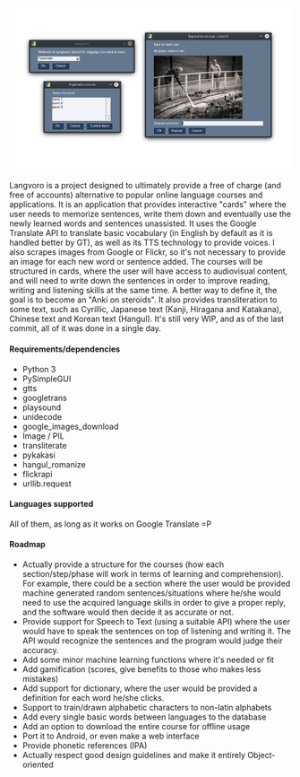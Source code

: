 ![Preview](image.png)


Langvoro is a project designed to ultimately provide a free of charge (and free of accounts) alternative to popular online language courses and applications.
It is an application that provides interactive "cards" where the user needs to memorize sentences, write them down and eventually use the newly learned words and sentences unassisted.
It uses the Google Translate API to translate basic vocabulary (in English by default as it is handled better by GT), as well as its TTS technology to provide voices. I also scrapes images from Google or Flickr, so it's not necessary to provide an image for each new word or sentence added.
The courses will be structured in cards, where the user will have access to audiovisual content, and will need to write down the sentences in order to improve reading, writing and listening skills at the same time. A better way to define it, the goal is to become an "Anki on steroids".
It also provides transliteration to some text, such as Cyrillic, Japanese text (Kanji, Hiragana and Katakana), Chinese text and Korean text (Hangul).
It's still very WIP, and as of the last commit, all of it was done in a single day.

#### Requirements/dependencies

- Python 3
- PySimpleGUI
- gtts
- googletrans
- playsound
- unidecode
- google_images_download
- Image / PIL
- transliterate
- pykakasi
- hangul_romanize
- flickrapi
- urllib.request

#### Languages supported

All of them, as long as it works on Google Translate =P


#### Roadmap

- Actually provide a structure for the courses (how each section/step/phase will work in terms of learning and comprehension). For example, there could be a section where the user would be provided machine generated random sentences/situations where he/she would need to use the acquired language skills in order to give a proper reply, and the software would then decide it as accurate or not.
- Provide support for Speech to Text (using a suitable API) where the user would have to speak the sentences on top of listening and writing it. The API would recognize the sentences and the program would judge their accuracy.
- Add some minor machine learning functions where it's needed or fit
- Add gamification (scores, give benefits to those who makes less mistakes)
- Add support for dictionary, where the user would be provided a definition for each word he/she clicks.
- Support to train/drawn alphabetic characters to non-latin alphabets
- Add every single basic words between languages to the database
- Add an option to download the entire course for offline usage
- Port it to Android, or even make a web interface
- Provide phonetic references (IPA)
- Actually respect good design guidelines and make it entirely Object-oriented 
